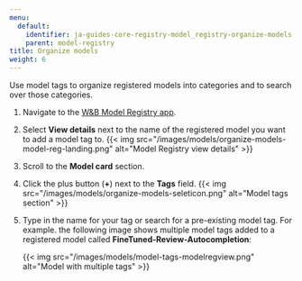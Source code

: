 ```yaml
---
menu:
  default:
    identifier: ja-guides-core-registry-model_registry-organize-models
    parent: model-registry
title: Organize models
weight: 6
---
```


Use model tags to organize registered models into categories and to search over those categories. 

1. Navigate to the [W&B Model Registry app](https://wandb.ai/registry/model).
2. Select **View details** next to the name of the registered model you want to add a model tag to. 
    {{< img src="/images/models/organize-models-model-reg-landing.png" alt="Model Registry view details" >}}
2. Scroll to the **Model card** section.
3. Click the plus button (**+**) next to the **Tags** field.
{{< img src="/images/models/organize-models-seleticon.png" alt="Model tags section" >}}
4. Type in the name for your tag or search for a pre-existing model tag.
    For example. the following image shows multiple model tags added to a registered model called **FineTuned-Review-Autocompletion**:

    {{< img src="/images/models/model-tags-modelregview.png" alt="Model with multiple tags" >}}